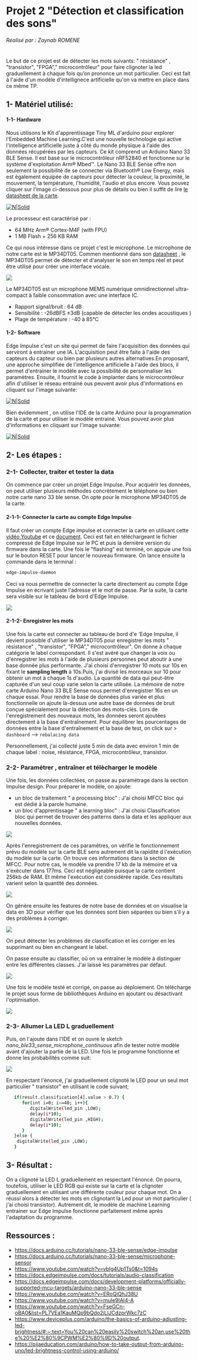 # Projet 2 "Détection et classification des sons"
###### Réalisé par : *Zaynab ROMENE*
#
Le but de ce projet est de détecter les mots suivants: " résistance" , "transistor", "FPGA"," microcontrôleur" pour faire clignoter la led graduellement à chaque fois qu’on prononce un mot particulier. Ceci est fait à l'aide d'un modèle d'intellignece artificielle qu'on va mettre en place dans ce même TP.

## 1- Matériel utilisé: 
#### 1-1- Hardware 
Nous utilisons le Kit d'apprentissage Tiny ML d'arduino pour explorer l'Embedded Machine Learning.C'est une nouvelle technologie qui active l'intelligence artificielle juste à côté du monde physique à l'aide des données récupérées par les capteurs. Ce kit comprend un Arduino Nano 33 BLE Sense. Il est basé sur le microcontrôleur nRF52840 et fonctionne sur le système d'exploitation Arm® Mbed™. Le Nano 33 BLE Sense offre non seulement la possibilité de se connecter via Bluetooth® Low Energy, mais est également équipée de capteurs pour détecter la couleur, la proximité, le mouvement, la température, l'humidité, l'audio et plus encore. Vous pouvez cliquer sur l'image ci-dessous pour plus de détails ou bien il suffit de lire [le datasheet de la carte][df4]. 

[![N|Solid](https://encrypted-tbn0.gstatic.com/images?q=tbn:ANd9GcQ7IfVcPvM7SwqYIDul2PXhhBmPBYTT7S1rNZ-sMr3BMiu8tbeMrWcBBKtpYS2mg7CYHs4&usqp=CAU)](https://docs.arduino.cc/hardware/nano-33-ble-sense) 

Le processeur est caractérisé par : 
* 64 MHz Arm® Cortex-M4F (with FPU)
* 1 MB Flash + 256 KB RAM

Ce qui nous intéresse dans ce projet c'est le microphone. Le microphone de notre carte est le MP34DT05. Commen mentionné dans son [datasheet][df1] , le MP34DT05 permet de détecter et d'analyser le son en temps réel et peut être utilisé pour créer une interface vocale.

![](MP34DT05.png)

Le MP34DT05 est un microphone MEMS numérique omnidirectionnel ultra-compact à faible consommation avec une interface IC.
- Rapport signal/bruit : 64 dB
- Sensibilité : -26dBFS ±3dB (capable de détecter les ondes acoustiques ) 
- Plage de température : -40 à 85°C

#### 1-2- Software
Edge Impulse c'est un site qui permet de faire l'acquisition des données qui serviront à entrainer une IA. L'acquisition peut être faite à l'aide des capteurs du capteur ou bien par plusieurs autres alternatives.En proposant, une approche simplifiée de l'intelligence artificielle à l'aide des blocs, il permet d'entrainer le modèle avec la possibilité de personnaliser les paramètres. Ensuite, il fournit le code à implanter dans le microcontrôleur afin d'utiliser le réseau entrainé ous peuvent avoir plus d'informations en cliquant sur l'image suivante:

[![N|Solid](https://assets-global.website-files.com/618cdeef45d18e4ef2fd85f3/62a1c81b2a02f90fe58a0ad6_Group%20316.svg)](https://www.edgeimpulse.com/) 

Bien évidemment , on utilise l'IDE de la carte Arduino pour la programmation de la carte et pour utiliser le modèle entrainé. Vous pouvez avoir plus d'informations en cliquant sur l'image suivante:

[![N|Solid](https://www.1min30.com/wp-content/uploads/2018/12/Logo-Arduino-1.jpg)](https://www.arduino.cc/)

## 2- Les étapes : 
### 2-1- Collecter, traiter et tester la data 
On commence par créer un projet Edge Impulse. Pour acquérir les données, on peut utiliser plusieurs méthodes concrètement le téléphone ou bien notre carte nano 33 ble sense. On opte pour le microphone MP34DT05 de la carte. 
#### 2-1-1- Connecter la carte au compte Edge Impulse
Il faut créer un compte Edge impulse et connecter la carte en utilisant cette [ vidéo Youtube][df3] et ce [document][df2]. Ceci est fait en téléchargeant le fichier compressé de Edge Impulse sur le PC et puis la dernière version du firmware dans la carte. Une fois le "flashing" est terminé, on appuie une fois sur le bouton RESET pour lancer le nouveau firmware. On lance ensuite la commande dans le terminal :
```sh
edge-impulse-daemon
```
Ceci va nous permettre de connecter la carte directement au compte Edge Impulse en écrivant juste l'adresse et le mot de passe. Par la suite, la carte sera visible sur le tableau de bord d'Edge Impulse.

![](device.png)

#### 2-1-2- Enregistrer les mots
Une fois la carte est connecter au tableau de bord d'e 'Edge Impulse, il devient possible d'utiliser le MP34DT05 pour enregistrer les mots " résistance" , "transistor", "FPGA"," microcontrôleur". On donne à chaque catégorie le label correspondant. 
Il s'est avéré que changer la voix ou d'enregistrer les mots à l'aide de plusieurs personnes peut aboutir à une base donnée plus performante. J'ai choisi d'enregistrer 10 mots sur 10s en fixant le **sampling length** à 10s.Puis, j'ai divisé les morceaux sur 10 pour obtenir un mot à chaque 1s d'audio. La quantité de data qui peut-être capturée d'un seul coup varie selon la carte utilisée. La mémoire de notre carte Arduino Nano 33 BLE Sense nous permet d'enregistrer 16s en un chaque essai. 
Pour rendre la base de données plus variée et plus fonctionnelle on ajoute là-dessus une autre base de données de bruit conçue spécialement  pour la détection des mots-clés. Lors de l'enregistrement des nouveaux mots, les données seront ajoutées directement à la base d'entraînement. Pour équilibrer les pourcentages de données entre la base d'entraînement et la base de test, on click sur >  `dashboard` --> `rebalacing data`

Personnellement, j'ai collecté juste 5 min de data avec environ 1 min de chaque label :  noise, résistance, FPGA, microcontrôleur, transistor.

### 2-2- Paramétrer , entraîner et télècharger le modèle 
Une fois, les données collectées, on passe au paramétrage dans la section Impulse design. Pour préparer le modèle, on ajoute: 
- un bloc de traitement " a processing bloc" : J'ai choisi MFCC bloc qui est dédié à la parole humaine. 
- un bloc d'apprentissage " a learning bloc" : J'ai choisi Classification bloc qui permet de trouver des patterns dans la data et les appliquer aux nouvelles données.

![](blocs.png)

Après l'enregistrement de ces paramètres, on  vérifie le fonctionnement prévu du modèle sur la carte BLE sens autrement dit la rapidité d l'exécution du modèle sur la carte. On trouve ces informations dans la section de MFCC.
Pour notre cas, le modèle va prendre 17 kb de la mémoire et va s'exécuter dans 177ms. Ceci est négligeable puisque la carte contient 256kb de RAM. Et même l'exécution est considérée rapide. Ces résultats varient selon la quantité des données.

![](On-device_performance.png)

On génère ensuite les features de notre base de données et on visualise la data en 3D pour vérifier que les données sont bien séparées ou bien s'il y a des problèmes à corriger.

![](problems.png)

On peut détecter les problèmes de classification et les corriger en les supprimant ou bien en changeant le label. 

On passe ensuite au classifier, où on va entraîner le modèle à distinguer entre les différentes classes. J'ai laissé les paramètres par défaut.

![](results.png)

Une fois le modèle testé et corrigé, on passe au déploiement. On télécharge le projet sous forme de bibliothèques Arduino en ajoutant ou désactivant l'optimisation.

![](build.png)

### 2-3- Allumer La LED L graduellement
 Puis, on l'ajoute dans l'IDE et on ouvre le sketch *nano_ble33_sense_microphone_continuous* afin de tester notre modèle avant d'ajouter la partie de la LED. 
Une fois le programme fonctionne et donne les probabilités comme suit: 

![](without_Led.png)

En respectant l'énoncé, j'ai graduellement clignoté le LED pour un seul mot particulier " transistor" en utilisant le code suivant;
```sh
   if(result.classification[4].value > 0.7) {
      for(int i=0; i<=40; i++){
         digitalWrite(led_pin ,LOW);
         delay(i*10);
         digitalWrite(led_pin ,HIGH);
         delay(i*10);
      }
   }else {
    digitalWrite(led_pin ,LOW);  
   }
```
## 3- Résultat : 
On a clignoté la LED L  graduellement en respectant l'énoncé. On pourra, toutefois, utiliser le LED RGB qui existe sur la carte et la clignoter graduellement en utilisant une différente couleur pour chaque mot.
On a réussi alors à détecter les mots en clignotant la Led pour un mot particulier ( j'ai choisi transistor). Autrement dit, le modèle de machine Learning entrainer sur Edge Impulse fonctionne parfaitement même après l'adaptation du programme.
## Ressources :
- https://docs.arduino.cc/tutorials/nano-33-ble-sense/edge-impulse 
- https://docs.arduino.cc/tutorials/nano-33-ble-sense/microphone-sensor 
- https://www.youtube.com/watch?v=vbIg4Up1Ts0&t=1094s 
- https://docs.edgeimpulse.com/docs/tutorials/audio-classification
- https://docs.edgeimpulse.com/docs/development-platforms/officially-supported-mcu-targets/arduino-nano-33-ble-sense 
- https://www.youtube.com/watch?v=ERoQiQhJ38U 
- https://www.youtube.com/watch?v=muIe9IAI4-A
- https://www.youtube.com/watch?v=FseGCn-oBA0&list=PL7VEa1KauMQp9bQdo2jLlJCdzprWkc7zC 
- https://www.deviceplus.com/arduino/the-basics-of-arduino-adjusting-led-brightness/#:~:text=You%20can%20easily%20switch%20an,use%20the%20%E2%80%9CPWM%E2%80%9D%20output.
- https://pijaeducation.com/arduino/how-to-take-output-from-arduino-uno/led-brightness-control-using-arduino/

[df1]: https://content.arduino.cc/assets/Nano_BLE_Sense_mp34dt05-a.pdf?_gl=1*b34798*_ga*MTg0NTMwMTQ0NC4xNjcwNDMwOTEw*_ga_NEXN8H46L5*MTY3Mjk0MjIyOS45LjEuMTY3Mjk0NzQxMy4wLjAuMA..
[df2]:https://docs.edgeimpulse.com/docs/development-platforms/officially-supported-mcu-targets/arduino-nano-33-ble-sense
[df3]: https://www.youtube.com/watch?v=wOkMZUaPLUM 
[df4]: https://docs.arduino.cc/static/bdb53f29f29a67b0df0243b265617e7b/ABX00031-datasheet.pdf
